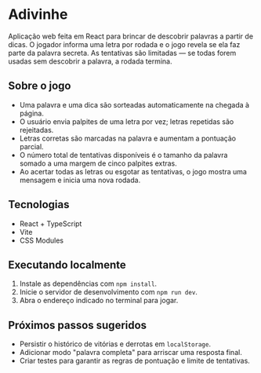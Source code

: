 # Adivinhe

Aplicação web feita em React para brincar de descobrir palavras a partir de dicas.
O jogador informa uma letra por rodada e o jogo revela se ela faz parte da palavra
secreta. As tentativas são limitadas — se todas forem usadas sem descobrir a
palavra, a rodada termina.

## Sobre o jogo

- Uma palavra e uma dica são sorteadas automaticamente na chegada à página.
- O usuário envia palpites de uma letra por vez; letras repetidas são rejeitadas.
- Letras corretas são marcadas na palavra e aumentam a pontuação parcial.
- O número total de tentativas disponíveis é o tamanho da palavra somado a uma
  margem de cinco palpites extras.
- Ao acertar todas as letras ou esgotar as tentativas, o jogo mostra uma mensagem
  e inicia uma nova rodada.

## Tecnologias

- React + TypeScript
- Vite
- CSS Modules

## Executando localmente

1. Instale as dependências com `npm install`.
2. Inicie o servidor de desenvolvimento com `npm run dev`.
3. Abra o endereço indicado no terminal para jogar.

## Próximos passos sugeridos

- Persistir o histórico de vitórias e derrotas em `localStorage`.
- Adicionar modo "palavra completa" para arriscar uma resposta final.
- Criar testes para garantir as regras de pontuação e limite de tentativas.
